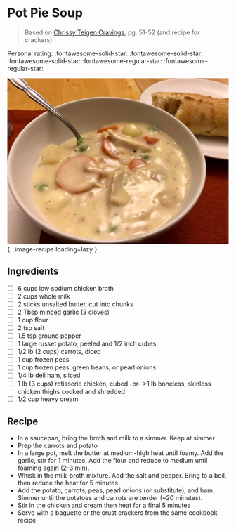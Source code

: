 # Pot Pie Soup

> Based on [Chrissy Teigen Cravings], pg. 51-52 (and recipe for crackers)

<!-- {cts} rating=3; (User can specify rating on scale of 1-5) -->

Personal rating: :fontawesome-solid-star: :fontawesome-solid-star: :fontawesome-solid-star: :fontawesome-regular-star: :fontawesome-regular-star:

<!-- {cte} -->

<!-- {cts} name_image=pot_pie_soup.jpeg; (User can specify image name) -->

![pot_pie_soup.jpeg](./pot_pie_soup.jpeg){: .image-recipe loading=lazy }

<!-- {cte} -->

## Ingredients

- [ ] 6 cups low sodium chicken broth
- [ ] 2 cups whole milk
- [ ] 2 sticks unsalted butter, cut into chunks
- [ ] 2 Tbsp minced garlic (3 cloves)
- [ ] 1 cup flour
- [ ] 2 tsp salt
- [ ] 1.5 tsp ground pepper
- [ ] 1 large russet potato, peeled and 1/2 inch cubes
- [ ] 1/2 lb (2 cups) carrots, diced
- [ ] 1 cup frozen peas
- [ ] 1 cup frozen peas, green beans, or pearl onions
- [ ] 1/4 lb deli ham, sliced
- [ ] 1 lb (3 cups) rotisserie chicken, cubed -or- >1 lb boneless, skinless chicken thighs cooked and shredded
- [ ] 1/2 cup heavy cream

## Recipe

- In a saucepan, bring the broth and milk to a simmer. Keep at simmer
- Prep the carrots and potato
- In a large pot, melt the butter at medium-high heat until foamy. Add the garlic, stir for 1 minutes. Add the flour and reduce to medium until foaming again (2-3 min).
- Whisk in the milk-broth mixture. Add the salt and pepper. Bring to a boil, then reduce the heat for 5 minutes.
- Add the potato, carrots, peas, pearl onions (or substitute), and ham. Simmer until the potatoes and carrots are tender (~20 minutes).
- Stir in the chicken and cream then heat for a final 5 minutes
- Serve with a baguette or the crust crackers from the same cookbook recipe

[chrissy teigen cravings]: https://www.penguinrandomhouse.com/books/252973/cravings-by-chrissy-teigen-with-adeena-sussman/
